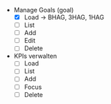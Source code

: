 - Manage Goals (goal)
	- [x] Load -> BHAG, 3HAG, 1HAG
	- [ ] List
	- [ ]  Add
	- [ ]  Edit
	- [ ] Delete
- KPIs verwalten
	- [ ] Load
	- [ ] List
	- [ ] Add
	- [ ] Focus
	- [ ] Delete